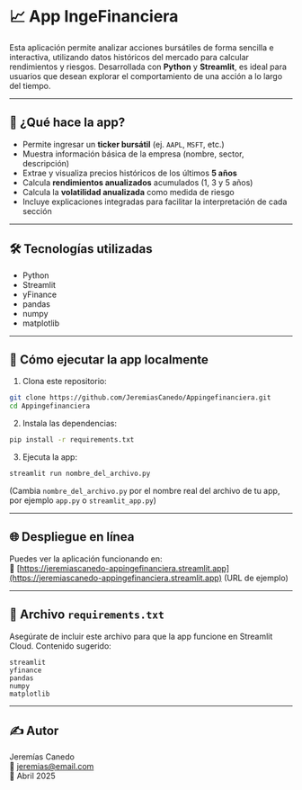 # 📈 App IngeFinanciera

Esta aplicación permite analizar acciones bursátiles de forma sencilla e interactiva, utilizando datos históricos del mercado para calcular rendimientos y riesgos. Desarrollada con **Python** y **Streamlit**, es ideal para usuarios que desean explorar el comportamiento de una acción a lo largo del tiempo.

---

## 🚀 ¿Qué hace la app?

- Permite ingresar un **ticker bursátil** (ej. `AAPL`, `MSFT`, etc.)
- Muestra información básica de la empresa (nombre, sector, descripción)
- Extrae y visualiza precios históricos de los últimos **5 años**
- Calcula **rendimientos anualizados** acumulados (1, 3 y 5 años)
- Calcula la **volatilidad anualizada** como medida de riesgo
- Incluye explicaciones integradas para facilitar la interpretación de cada sección

---

## 🛠 Tecnologías utilizadas

- Python
- Streamlit
- yFinance
- pandas
- numpy
- matplotlib

---

## 🧪 Cómo ejecutar la app localmente

1. Clona este repositorio:

```bash
git clone https://github.com/JeremiasCanedo/Appingefinanciera.git
cd Appingefinanciera
```

2. Instala las dependencias:

```bash
pip install -r requirements.txt
```

3. Ejecuta la app:

```bash
streamlit run nombre_del_archivo.py
```

(Cambia `nombre_del_archivo.py` por el nombre real del archivo de tu app, por ejemplo `app.py` o `streamlit_app.py`)

---

## 🌐 Despliegue en línea

Puedes ver la aplicación funcionando en:  
🔗 [https://jeremiascanedo-appingefinanciera.streamlit.app](https://jeremiascanedo-appingefinanciera.streamlit.app) (URL de ejemplo)

---

## 📄 Archivo `requirements.txt`

Asegúrate de incluir este archivo para que la app funcione en Streamlit Cloud. Contenido sugerido:

```
streamlit
yfinance
pandas
numpy
matplotlib
```

---

## ✍️ Autor

Jeremías Canedo  
📧 jeremias@email.com  
📅 Abril 2025
